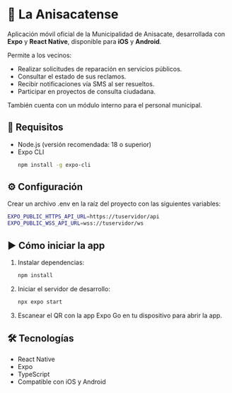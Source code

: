 # 📱 La Anisacatense

Aplicación móvil oficial de la Municipalidad de Anisacate, desarrollada con **Expo** y **React Native**, disponible para **iOS** y **Android**.

Permite a los vecinos:
- Realizar solicitudes de reparación en servicios públicos.
- Consultar el estado de sus reclamos.
- Recibir notificaciones vía SMS al ser resueltos.
- Participar en proyectos de consulta ciudadana.

También cuenta con un módulo interno para el personal municipal.


## 🚀 Requisitos

- Node.js (versión recomendada: 18 o superior)
- Expo CLI  
  ```bash
  npm install -g expo-cli
  ```


## ⚙️ Configuración

Crear un archivo .env en la raíz del proyecto con las siguientes variables:

   ```bash
   EXPO_PUBLIC_HTTPS_API_URL=https://tuservidor/api
   EXPO_PUBLIC_WSS_API_URL=wss://tuservidor/ws
   ```


## ▶️ Cómo iniciar la app
1. Instalar dependencias:

   ```bash
   npm install
   ```

2. Iniciar el servidor de desarrollo:

   ```bash
   npx expo start
   ```

3. Escanear el QR con la app Expo Go en tu dispositivo para abrir la app.


## 🛠️ Tecnologías
- React Native
- Expo
- TypeScript
- Compatible con iOS y Android